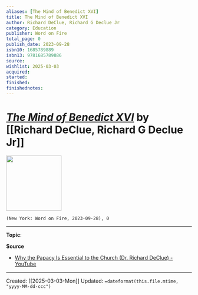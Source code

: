 ```yaml
---
aliases: [The Mind of Benedict XVI]
title: The Mind of Benedict XVI
author: Richard DeClue, Richard G Declue Jr
category: Education
publisher: Word on Fire
total_page: 0
publish_date: 2023-09-28
isbn10: 1685789889
isbn13: 9781685789886
source: 
wishlist: 2025-03-03
acquired: 
started: 
finished: 
finishednotes: 
---
```

# *[The Mind of Benedict XVI]()* by [[Richard DeClue, Richard G Declue Jr]]

<img src="http://books.google.com/books/content?id=zQJMzwEACAAJ&printsec=frontcover&img=1&zoom=1&source=gbs_api" width=150>

`(New York: Word on Fire, 2023-09-28), 0`



--- 
**Topic**: 

**Source**
- [Why the Papacy Is Essential to the Church (Dr. Richard DeClue) - YouTube](https://www.youtube.com/watch?v=2haAp8xWHRs)
 ---
Created: [[2025-03-03-Mon]]
Updated: `=dateformat(this.file.mtime, "yyyy-MM-dd-ccc")`